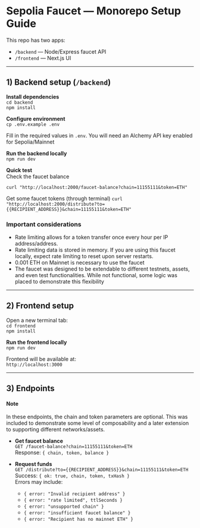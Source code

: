 # Sepolia Faucet — Monorepo Setup Guide

This repo has two apps:

- `/backend` — Node/Express faucet API
- `/frontend` — Next.js UI

---

## 1) Backend setup (`/backend`)

**Install dependencies**  
`cd backend`  
`npm install`

**Configure environment**  
`cp .env.example .env`

Fill in the required values in `.env`. You will need an Alchemy API key enabled for Sepolia/Mainnet

**Run the backend locally**  
`npm run dev`

**Quick test**  
Check the faucet balance

`curl "http://localhost:2000/faucet-balance?chain=11155111&token=ETH"`

Get some faucet tokens (through terminal)
`curl "http://localhost:2000/distribute?to={{RECIPIENT_ADDRESS}}&chain=11155111&token=ETH"`

### Important considerations

- Rate limiting allows for a token transfer once every hour per IP address/address.
- Rate limiting data is stored in memory. If you are using this faucet locally, expect rate limiting to reset upon server restarts.
- 0.001 ETH on Mainnet is necessary to use the faucet
- The faucet was designed to be extendable to different testnets, assets, and even test functionalities. While not functional, some logic was placed to demonstrate this flexibility

---

## 2) Frontend setup

Open a new terminal tab:  
`cd frontend`  
`npm install`

**Run the frontend locally**  
`npm run dev`

Frontend will be available at:  
`http://localhost:3000`

---

## 3) Endpoints

#### Note

In these endpoints, the chain and token parameters are optional. This was included to demonstrate some level of composability and a later extension to supporting different networks/assets.

- **Get faucet balance**  
  `GET /faucet-balance?chain=11155111&token=ETH`  
  Response: `{ chain, token, balance }`

- **Request funds**  
  `GET /distribute?to={{RECIPIENT_ADDRESS}}&chain=11155111&token=ETH`  
  Success: `{ ok: true, chain, token, txHash }`  
  Errors may include:
  - `{ error: "Invalid recipient address" }`
  - `{ error: "rate limited", ttlSeconds }`
  - `{ error: "unsupported chain" }`
  - `{ error: "insufficient faucet balance" }`
  - `{ error: "Recipient has no mainnet ETH" }`
